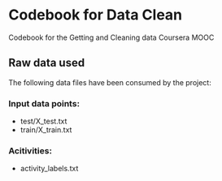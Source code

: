 # Codebook for Data Clean
Codebook for the Getting and Cleaning data Coursera MOOC

## Raw data used

The following data files have been consumed by the project:
### Input data points: 
- test/X_test.txt
- train/X_train.txt

### Acitivities:
- activity_labels.txt
